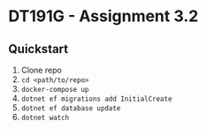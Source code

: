 # DT191G - Assignment 3.2

## Quickstart
1. Clone repo
2. `cd <path/to/repo>`
3. `docker-compose up`
4. `dotnet ef migrations add InitialCreate`
5. `dotnet ef database update`
6. `dotnet watch`